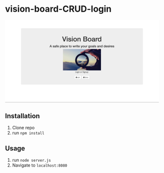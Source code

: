 # vision-board-CRUD-login


![Vision Board](public/img/thumbnail.png)

## Installation

1. Clone repo
2. run `npm install`

## Usage

1. run `node server.js`
2. Navigate to `localhost:8080`
